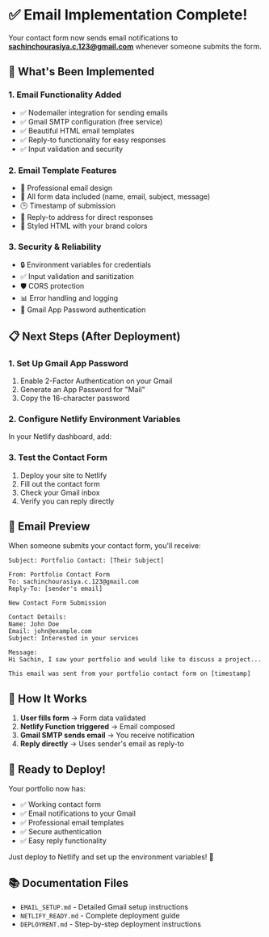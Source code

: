 # ✅ Email Implementation Complete!

Your contact form now sends email notifications to **sachinchourasiya.c.123@gmail.com** whenever someone submits the form.

## 🎯 What's Been Implemented

### 1. **Email Functionality Added**
- ✅ Nodemailer integration for sending emails
- ✅ Gmail SMTP configuration (free service)
- ✅ Beautiful HTML email templates
- ✅ Reply-to functionality for easy responses
- ✅ Input validation and security

### 2. **Email Template Features**
- 📧 Professional email design
- 📝 All form data included (name, email, subject, message)
- 🕒 Timestamp of submission
- 🔄 Reply-to address for direct responses
- 🎨 Styled HTML with your brand colors

### 3. **Security & Reliability**
- 🔒 Environment variables for credentials
- ✅ Input validation and sanitization
- 🛡️ CORS protection
- 📊 Error handling and logging
- 🔐 Gmail App Password authentication

## 📋 Next Steps (After Deployment)

### 1. **Set Up Gmail App Password**
1. Enable 2-Factor Authentication on your Gmail
2. Generate an App Password for "Mail"
3. Copy the 16-character password

### 2. **Configure Netlify Environment Variables**
In your Netlify dashboard, add:
<!-- ```
EMAIL_USER = sachinchourasiya.c.123@gmail.com
EMAIL_PASS = [your-16-character-app-password]
``` -->

### 3. **Test the Contact Form**
1. Deploy your site to Netlify
2. Fill out the contact form
3. Check your Gmail inbox
4. Verify you can reply directly

## 📧 Email Preview

When someone submits your contact form, you'll receive:

```
Subject: Portfolio Contact: [Their Subject]

From: Portfolio Contact Form
To: sachinchourasiya.c.123@gmail.com
Reply-To: [sender's email]

New Contact Form Submission

Contact Details:
Name: John Doe
Email: john@example.com  
Subject: Interested in your services

Message:
Hi Sachin, I saw your portfolio and would like to discuss a project...

This email was sent from your portfolio contact form on [timestamp]
```

## 🔧 How It Works

1. **User fills form** → Form data validated
2. **Netlify Function triggered** → Email composed
3. **Gmail SMTP sends email** → You receive notification
4. **Reply directly** → Uses sender's email as reply-to

## 🚀 Ready to Deploy!

Your portfolio now has:
- ✅ Working contact form
- ✅ Email notifications to your Gmail
- ✅ Professional email templates
- ✅ Secure authentication
- ✅ Easy reply functionality

Just deploy to Netlify and set up the environment variables! 🎉

## 📚 Documentation Files
- `EMAIL_SETUP.md` - Detailed Gmail setup instructions
- `NETLIFY_READY.md` - Complete deployment guide
- `DEPLOYMENT.md` - Step-by-step deployment instructions
